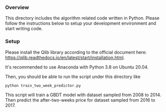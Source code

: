 ### Overview

This directory includes the algorithm related code written in Python. Please follow the instructions below to setup your development environment and start writing code.

### Setup

Please install the Qlib library according to the official document here: https://qlib.readthedocs.io/en/latest/start/installation.html.

It's recommended to use Anaconda with Python 3.8 on Ubuntu 20.04.

Then, you should be able to run the script under this directory like
```
python train_two_week_predictor.py
```

This script will train a GBDT model with dataset sampled from 2008 to 2014. Then predict the after-two-weeks price for dataset sampled from 2016 to 2017.